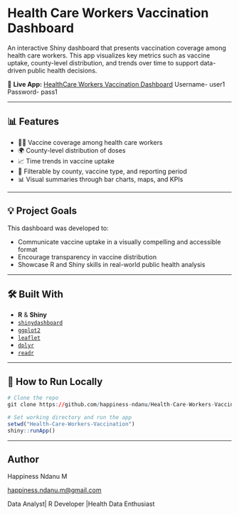 # Health Care Workers Vaccination Dashboard

An interactive Shiny dashboard that presents vaccination coverage among health care workers. This app visualizes key metrics such as vaccine uptake, county-level distribution, and trends over time to support data-driven public health decisions.

🔗 **Live App:** [HealthCare Workers Vaccination Dashboard](https://happinessndanu1.shinyapps.io/HCWs_Vaccination/) 
Username- user1
Password- pass1

---

## 📊 Features

- 🧑‍⚕️ Vaccine coverage among health care workers
- 🌍 County-level distribution of doses
- 📈 Time trends in vaccine uptake
- 🔎 Filterable by county, vaccine type, and reporting period
- 📊 Visual summaries through bar charts, maps, and KPIs

---

## 💡 Project Goals

This dashboard was developed to:
- Communicate vaccine uptake in a visually compelling and accessible format
- Encourage transparency in vaccine distribution
- Showcase R and Shiny skills in real-world public health analysis

---

## 🛠️ Built With

- **R** & **Shiny**
- [`shinydashboard`](https://rstudio.github.io/shinydashboard/)
- [`ggplot2`](https://ggplot2.tidyverse.org/)
- [`leaflet`](https://rstudio.github.io/leaflet/)
- [`dplyr`](https://dplyr.tidyverse.org/)
- [`readr`](https://readr.tidyverse.org/)

---

## 🚀 How to Run Locally

```r
# Clone the repo
git clone https://github.com/happiness-ndanu/Health-Care-Workers-Vaccination.git

# Set working directory and run the app
setwd("Health-Care-Workers-Vaccination")
shiny::runApp()
```
---
## Author
Happiness Ndanu M

happiness.ndanu.m@gmail.com

Data Analyst| R Developer |Health Data Enthusiast
